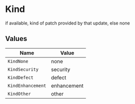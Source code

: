 # Kind

if available, kind of patch provided by that update, else none


## Values

| Name              | Value             |
| ----------------- | ----------------- |
| `KindNone`        | none              |
| `KindSecurity`    | security          |
| `KindDefect`      | defect            |
| `KindEnhancement` | enhancement       |
| `KindOther`       | other             |